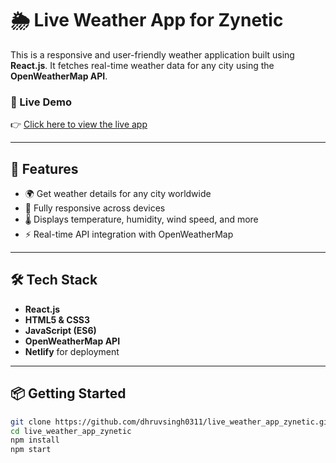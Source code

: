 
# 🌦️ Live Weather App for Zynetic

This is a responsive and user-friendly weather application built using **React.js**. It fetches real-time weather data for any city using the **OpenWeatherMap API**.

### 🔗 Live Demo
👉 [Click here to view the live app](https://wondrous-halva-dcf5f7.netlify.app)

---

## 🚀 Features

- 🌍 Get weather details for any city worldwide
- 📱 Fully responsive across devices
- 🌡️ Displays temperature, humidity, wind speed, and more
- ⚡ Real-time API integration with OpenWeatherMap

---

## 🛠️ Tech Stack

- **React.js**
- **HTML5 & CSS3**
- **JavaScript (ES6)**
- **OpenWeatherMap API**
- **Netlify** for deployment

---

## 📦 Getting Started

```bash
git clone https://github.com/dhruvsingh0311/live_weather_app_zynetic.git
cd live_weather_app_zynetic
npm install
npm start
